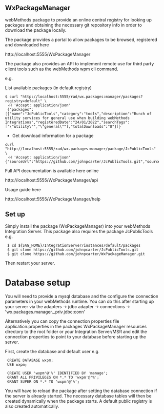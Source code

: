 ## WxPackageManager

webMethods package to provide an online central registry for looking up packages and obtaining the necessary git repository info in order to download the package locally.

The package provides a portal to allow packages to be browsed, registered and downloaded here

http://localhost:5555/WxPackageManager

The package also provides an API to implement remote use for third party client tools such as the webMethods wpm cli command.

e.g.

List available packages (in default registry)
```
$ curl "http://localhost:5555/rad/wx.packages:manager/packages?registry=default" \
 -H 'Accept: application/json'
 {"packages":[{"name":"JcPublicTools","category":"tools","description":"Bunch of utility services for general use when building webMethods Integrations","registeredDate":"24/01/2022","searchTags":["\"utility\"","\"general\""],"totalDownloads":"0"}]}
 ```
 
* Get download information for a package
 ```
 curl "http://localhost:5555/rad/wx.packages:manager/package/JcPublicTools" \
  -H 'Accept: application/json'
 {"sourceUrl":"https://github.com/johnpcarter/JcPublicTools.git","sourceUserId":null,"sourceToken":null,"trustLevel":null,"isSigned":false,"reason":null,"isValid":false}         
 ```
 
Full API documentation is available here online 
 
http://localhost:5555/WxPackageManager/api

Usage guide here

http://localhost:5555/WxPackageManager/help
 
## Set up
Simply install the package (WxPackageManager) into your webMethods Integration Server. 
This package also requires the package JcPublicTools
e.g.
 
```
 $ cd ${SAG_HOME}/IntegrationServer/instances/default/packages
 $ git clone https://github.com/johnpcarter/JcPublicTools.git
 $ git clone https://github.com/johnpcarter/WxPackageManager.git
```
 
 Then restart your server.
 
# Database setup
 
You will need to provide a mysql database and the configure the connection parameters in your webMethods runtime. You can do this after starting up your server via the adapters -> jdbc adapter -> connections -> 'wx.packages.manager._priv.jdbc:conn'

Alternatively you can copy the connection properties file application.properties in the packages WxPackageManager resources directory to the root folder or your Integration Server/MSR and edit the connection properties to point to your database before starting up the server.
 
First, create the database and default user e.g.
```
 CREATE DATABASE wxpm;
 USE wxpm;

 CREATE USER 'wxpm'@'%' IDENTIFIED BY 'manage';
 GRANT ALL PRIVILEGES ON *.* TO 'wxpm'@'%';
 GRANT SUPER ON *.* TO 'wxpm'@'%';
  ```
 
 You will have to reload the package after setting the database connection if the server is already started. The necessary database tables will then be created dynamically when the package starts. A default public registry is also created automatically.
 